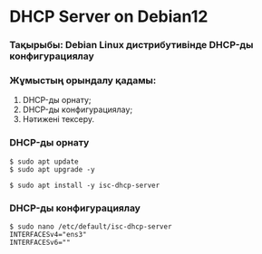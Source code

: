 # DHCP Server on Debian12

### Тақырыбы: Debian Linux дистрибутивінде DHCP-ды конфигурациялау
### Жұмыстың орындалу қадамы: 
  1) DHCP-ды орнату;
  2) DHCP-ды конфигурациялау;
  3) Нәтижені тексеру.

### DHCP-ды орнату
```shell
$ sudo apt update
$ sudo apt upgrade -y
```
```shell
$ sudo apt install -y isc-dhcp-server
```

### DHCP-ды конфигурациялау
```shell
$ sudo nano /etc/default/isc-dhcp-server
INTERFACESv4="ens3"
INTERFACESv6=""
```
